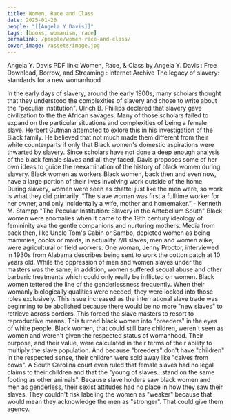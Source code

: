 ```yaml
---
title: Women, Race and Class
date: 2025-01-26
people: "[[Angela Y Davis]]"
tags: [books, womanism, race]
permalink: /people/women-race-and-class/
cover_image: /assets/image.jpg
---
```


Angela Y. Davis
PDF link: Women, Race, & Class by Angela Y. Davis : Free Download, Borrow, and Streaming : Internet Archive
The legacy of slavery: standards for a new womanhood

In the early days of slavery, around the early 1900s, many scholars thought that they understood the complexities of slavery and chose to write about the "peculiar institution". Ulrich B. Phillips declared that slavery gave civilization to the the African savages. Many of those scholars failed to expand on the particular situations and complexities of being a female slave.
Herbert Gutman attempted to exlore this in his investigation of the Black family. He believed that not much made them different from their white counterparts if only that Black women's domestic aspirations were thwarted by slavery.
Since scholars have not done a deep enough analysis of the black female slaves and all they faced, Davis proposes some of her own ideas to guide the reexamination of the history of black women during slavery.
Black women as workers
Black women, back then and even now, have a large portion of their lives involving work outside of the home. During slavery, women were seen as chattel just like the men were, so work is what they did primarily.
“The slave woman was first a fulltime worker for her owner, and only incidentally a wife, mother and homemaker.” - Kenneth M. Stampp "The Peculiar Institution: Slavery in the Antebellum South"
Black women were anomalies when it came to the 19th century ideology of femininity aka the gentle companions and nurturing mothers. Media from back then, like Uncle Tom's Cabin or Sambo, depicted women as being mammies, cooks or maids, in actuality 7/8 slaves, men and women alike, were agricultural or field workers. One woman, Jenny Proctor,  interviewed in 1930s from Alabama describes being sent to work the cotton patch at 10 years old.
While the oppression of men and women slaves under the masters was the same, in addition, women suffered secual abuse and other barbaric treatments which could only really be inflicted on women. Black women tettered the line of the genderlessness frequently. When their womanly biologically qualities were needed, they were locked into those roles exclusively.
This issue increased as the international slave trade was beginning to be abolished because there would be no more "new slaves" to retrieve across borders. This forced the slave masters to resort to reproductive means.
This turned black women into "breeders" in the eyes of white people. Black women, that could still bare children, weren't seen as women and weren't given the respected status of womanhood. Their purpose, and their value, were calculated in their terms of their ability to multiply the slave population.
And because "breeders" don't have "children" in the respected sense, their children were sold away like "calves from cows". A South Carolina court even ruled that female slaves had no legal claims to their children and that the "young of slaves...stand on the same footing as other animals".
Because slave holders saw black women and men as genderless, their sexist attitudes had no place in how they saw their slaves. They couldn't risk labeling the women as "weaker" because that would mean they acknowledge the men as "stronger". That could give them agency.
